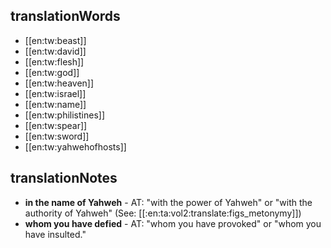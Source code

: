 ## translationWords

* [[en:tw:beast]]
* [[en:tw:david]]
* [[en:tw:flesh]]
* [[en:tw:god]]
* [[en:tw:heaven]]
* [[en:tw:israel]]
* [[en:tw:name]]
* [[en:tw:philistines]]
* [[en:tw:spear]]
* [[en:tw:sword]]
* [[en:tw:yahwehofhosts]]

## translationNotes

* **in the name of Yahweh** - AT: "with the power of Yahweh" or "with the authority of Yahweh" (See: [[:en:ta:vol2:translate:figs_metonymy]])
* **whom you have defied** - AT: "whom you have provoked" or "whom you have insulted."
